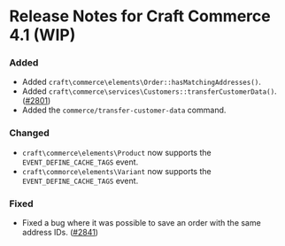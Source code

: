 # Release Notes for Craft Commerce 4.1 (WIP)

### Added
- Added `craft\commerce\elements\Order::hasMatchingAddresses()`.
- Added `craft\commerce\services\Customers::transferCustomerData()`. ([#2801](https://github.com/craftcms/commerce/pull/2801))
- Added the `commerce/transfer-customer-data` command.

### Changed
- `craft\commerce\elements\Product` now supports the `EVENT_DEFINE_CACHE_TAGS` event.
- `craft\commorce\elements\Variant` now supports the `EVENT_DEFINE_CACHE_TAGS` event.

### Fixed
- Fixed a bug where it was possible to save an order with the same address IDs. ([#2841](https://github.com/craftcms/commerce/issues/2841))
